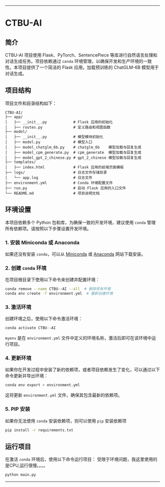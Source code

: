 
---

# CTBU-AI

## 简介

CTBU-AI 项目使用 Flask、PyTorch、SentencePiece 等库进行自然语言处理和对话生成任务。项目依赖通过 `conda` 环境管理，以确保开发和生产环境的一致性。本项目提供了一个简洁的 Flask 应用，加载预训练的 ChatGLM-6B 模型用于对话生成。

## 项目结构

项目文件和目录结构如下：

```
CTBU-AI/
├── app/
│   ├── __init__.py            # Flask 应用的初始化
│   ├── routes.py              # 定义路由和视图函数
├── model/
│   ├── __init__.py            # 模型模块初始化
│   ├── model.py               # 模型入口
│   ├── model_chatglm_6b.py    # chatglm_6b    模型加载与回复生成
│   ├── model_cpm_generate.py  # cpm_generate  模型加载与回复生成
│   ├── model_gpt_2_chinese.py # gpt_2_chinese 模型加载与回复生成
├── templates/
│   ├── index.html             # Flask 应用的前端页面模板
├── logs/                      # 日志文件存储目录
│   └── app.log                # 日志文件
├── environment.yml            # Conda 环境配置文件
├── run.py                     # 启动 Flask 应用的入口文件
└── README.md                  # 项目说明文档
```

## 环境设置

本项目依赖多个 Python 包和库，为确保一致的开发环境，建议使用 `conda` 管理所有依赖项。请按照以下步骤设置开发环境。

### 1. 安装 Miniconda 或 Anaconda

如果还没有安装 `conda`，可以从 [Miniconda](https://docs.conda.io/en/latest/miniconda.html) 或 [Anaconda](https://www.anaconda.com/products/individual) 网站下载安装。

### 2. 创建 `conda` 环境

在项目根目录下使用以下命令来创建并配置环境：

```bash
conda remove --name CTBU--AI --all  # 删除现有环境
conda env create -f environment.yml  # 重新创建环境
```

### 3. 激活环境

创建环境之后，使用以下命令激活环境：

```bash
conda activate CTBU--AI
```

`myenv` 是在 `environment.yml` 文件中定义的环境名称，激活后即可在该环境中运行项目。

### 4. 更新环境

如果你在开发过程中安装了新的依赖项，或者项目依赖发生了变化，可以通过以下命令更新并导出环境：

```bash
conda env export > environment.yml
```

这将更新 `environment.yml` 文件，确保其包含最新的依赖项。

### 5. PIP 安装

如果你无法使用 `conda` 安装依赖项，则可以使用 `pip` 安装依赖项

```bash
pip install -r requirements.txt
```

## 运行项目

在激活 `conda` 环境后，使用以下命令运行项目：
受限于环境问题，我这里使用的是CPU,运行很慢。。。。

```bash
python main.py
```
---